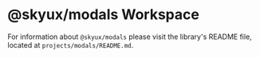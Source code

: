 # @skyux/modals Workspace

For information about `@skyux/modals` please visit the library's README file, located at `projects/modals/README.md`.

